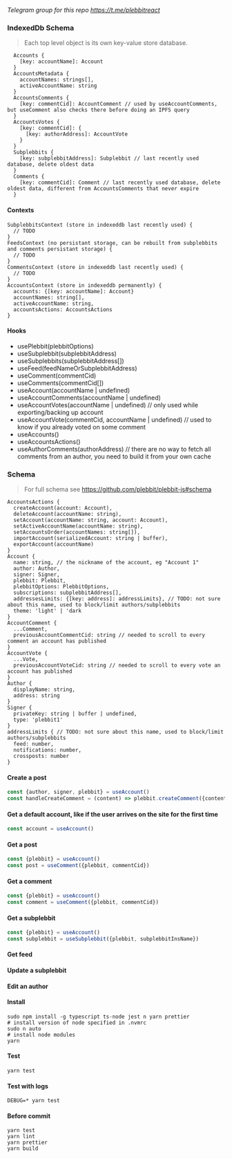 *Telegram group for this repo https://t.me/plebbitreact*

### IndexedDb Schema

> Each top level object is its own key-value store database.

```
  Accounts {
    [key: accountName]: Account
  }
  AccountsMetadata {
    accountNames: strings[],
    activeAccountName: string
  }
  AccountsComments {
    [key: commentCid]: AccountComment // used by useAccountComments, but useComment also checks there before doing an IPFS query
  }
  AccountsVotes {
    [key: commentCid]: {
      [key: authorAddress]: AccountVote
    }
  }
  Subplebbits {
    [key: subplebbitAddress]: Subplebbit // last recently used database, delete oldest data
  }
  Comments {
    [key: commentCid]: Comment // last recently used database, delete oldest data, different from AccountsComments that never expire
  }
```

#### Contexts

```
SubplebbitsContext (store in indexeddb last recently used) {
  // TODO
}
FeedsContext (no persistant storage, can be rebuilt from subplebbits and comments persistant storage) {
  // TODO
}
CommentsContext (store in indexeddb last recently used) {
  // TODO
}
AccountsContext (store in indexeddb permanently) {
  accounts: {[key: accountName]: Account}
  accountNames: string[], 
  activeAccountName: string,
  accountsActions: AccountsActions
}
```

#### Hooks

- usePlebbit(plebbitOptions)
- useSubplebbit(subplebbitAddress)
- useSubplebbits(subplebbitAddress[])
- useFeed(feedNameOrSubplebbitAddress)
- useComment(commentCid)
- useComments(commentCid[])
- useAccount(accountName | undefined)
- useAccountComments(accountName | undefined)
- useAccountVotes(accountName | undefined) // only used while exporting/backing up account
- useAccountVote(commentCid, accountName | undefined) // used to know if you already voted on some comment
- useAccounts()
- useAccountsActions()
- useAuthorComments(authorAddress) // there are no way to fetch all comments from an author, you need to build it from your own cache

### Schema

> For full schema see https://github.com/plebbit/plebbit-js#schema

```
AccountsActions {
  createAccount(account: Account),
  deleteAccount(accountName: string),
  setAccount(accountName: string, account: Account),
  setActiveAccountName(accountName: string),
  setAccountsOrder(accountNames: string[]),
  importAccount(serializedAccount: string | buffer),
  exportAccount(accountName)
}
Account {
  name: string, // the nickname of the account, eg "Account 1"
  author: Author,
  signer: Signer,
  plebbit: Plebbit,
  plebbitOptions: PlebbitOptions,
  subscriptions: subplebbitAddress[],
  addressesLimits: {[key: address]: addressLimits}, // TODO: not sure about this name, used to block/limit authors/subplebbits
  theme: 'light' | 'dark
}
AccountComment {
  ...Comment,
  previousAccountCommentCid: string // needed to scroll to every comment an account has published
}
AccountVote {
  ...Vote,
  previousAccountVoteCid: string // needed to scroll to every vote an account has published
}
Author {
  displayName: string,
  address: string
}
Signer {
  privateKey: string | buffer | undefined,
  type: 'plebbit1'
}
addressLimits { // TODO: not sure about this name, used to block/limit authors/subplebbits
  feed: number,
  notifications: number,
  crossposts: number
}
```

#### Create a post

```js
const {author, signer, plebbit} = useAccount()
const handleCreateComment = (content) => plebbit.createComment({content, author, signer})
```

#### Get a default account, like if the user arrives on the site for the first time

```js
const account = useAccount()
```

#### Get a post

```js
const {plebbit} = useAccount()
const post = useComment({plebbit, commentCid})
```

#### Get a comment

```js
const {plebbit} = useAccount()
const comment = useComment({plebbit, commentCid})
```

#### Get a subplebbit

```js
const {plebbit} = useAccount()
const subplebbit = useSubplebbit({plebbit, subplebbitInsName})
```

#### Get feed

#### Update a subplebbit

#### Edit an author

#### Install

```
sudo npm install -g typescript ts-node jest n yarn prettier
# install version of node specified in .nvmrc
sudo n auto
# install node modules
yarn
```

#### Test

```
yarn test
```

#### Test with logs

```
DEBUG=* yarn test
```

#### Before commit

```
yarn test
yarn lint
yarn prettier
yarn build
```
